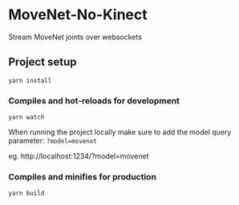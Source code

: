 # MoveNet-No-Kinect
Stream MoveNet joints over websockets

## Project setup
```
yarn install
```

### Compiles and hot-reloads for development
```
yarn watch
```

When running the project locally make sure to add the model query parameter: `?model=movenet`


eg. http://localhost:1234/?model=movenet

### Compiles and minifies for production
```
yarn build
```